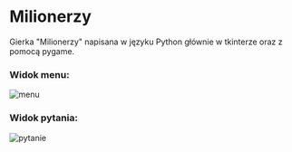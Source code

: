 # Milionerzy
Gierka "Milionerzy" napisana w języku Python głównie w tkinterze oraz z pomocą pygame.

### Widok menu:
![menu](https://github.com/damianstefan44/Milionerzy/assets/56561841/dbc9b97d-9e28-4bbd-ad24-fbed26605250)

### Widok pytania:
![pytanie](https://github.com/damianstefan44/Milionerzy/assets/56561841/5ae42189-564e-4883-a598-69f6dee8aca4)
